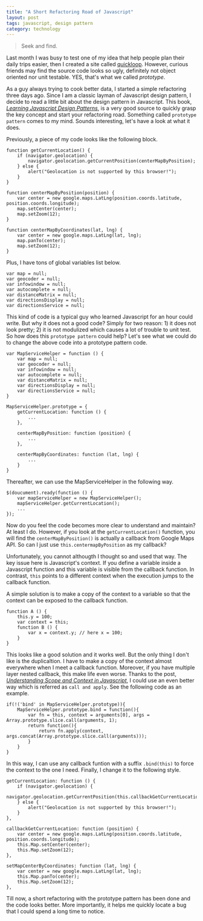 ```yaml
---
title: "A Short Refactoring Road of Javascript"
layout: post
tags: javascript, design pattern
category: technology
---
```


> Seek and find.

Last month I was busy to test one of my idea that help people plan their daily trips easier, then I created a site called [quickloop][1]. However, curious friends may find the source code looks so ugly, definitely not object oriented nor unit testable. YES, that's what we called *prototype*.

As a guy always trying to cook better data, I started a simple refactoring three days ago. Since I am a classic layman of Javascript design pattern, I decide to read a little bit about the design pattern in Javascript. This book, *[Learning Javascript Design Patterns][2]*, is a very good source to quickly grasp the key concept and start your refactoring road. Something called `prototype pattern` comes to my mind. Sounds interesting, let's have a look at what it does.

Previously, a piece of my code looks like the following block.

	function getCurrentLocation() {
		if (navigator.geolocation) {
			navigator.geolocation.getCurrentPosition(centerMapByPosition);
		} else {
			alert("Geolocation is not supported by this browser!");
		}
	}

	function centerMapByPosition(position) {
		var center = new google.maps.LatLng(position.coords.latitude, position.coords.longitude);
		map.setCenter(center);
		map.setZoom(12);
	}

	function centerMapByCoordinates(lat, lng) {
		var center = new google.maps.LatLng(lat, lng);
		map.panTo(center);
		map.setZoom(12);
	}

Plus, I have tons of global variables list below.

	var map = null;
	var geocoder = null;
	var infowindow = null;
	var autocomplete = null;
	var distanceMatrix = null;
	var directionsDisplay = null;
	var directionsService = null;

This kind of code is a typical guy who learned Javascript for an hour could write. But why it does not a good code? Simply for two reason: 1) it does not look pretty; 2) it is not modulized which causes a lot of trouble to unit test. So how does this `prototype pattern` could help? Let's see what we could do to change the above code into a prototype pattern code.

	var MapServiceHelper = function () {
		var map = null;
		var geocoder = null;
		var infowindow = null;
		var autocomplete = null;
		var distanceMatrix = null;
		var directionsDisplay = null;
		var directionsService = null;
	}

	MapServiceHelper.prototype = {
		getCurrentLocation: function () {
			...
		},

		centerMapByPosition: function (position) {
			...
		},

		centerMapByCoordinates: function (lat, lng) {
			...
		}
	}

Thereafter, we can use the MapServiceHelper in the following way.

	$(doucument).ready(function () {
		var mapServiceHelper = new MapServiceHelper();
		mapServiceHelper.getCurrentLocation();
		...
	});

Now do you feel the code becomes more clear to understand and maintain? At least I do. However, if you look at the `getCurrentLocation()` function, you will find the `centerMapByPosition()` is actually a callback from Google Maps API. So can I just use `this.centermapByPosition` as my callback?

Unfortunately, you cannot althougth I thought so and used that way. The key issue here is Javascript's context. If you define a variable inside a Javascript function and this variable is visible from the callback function. In contrast, `this` points to a different context when the execution jumps to the callback function.

A simple solution is to make a copy of the context to a variable so that the context can be exposed to the callback function.

	function A () {
		this.y = 100;
		var context = this;
		function B () {
			var x = context.y; // here x = 100;
		}
	}

This looks like a good solution and it works well. But the only thing I don't like is the duplicaltion. I have to make a copy of the context almost everywhere when I meet a callback function. Moreover, if you have multiple layer nested callback, this make life even worse. Thanks to the post, *[Understanding Scope and Context in Javascript][3]*, I could use an even better way which is referred as `call and apply`. See the following code as an example.

	if(!('bind' in MapServiceHelper.prototype)){
	    MapServiceHelper.prototype.bind = function(){
	        var fn = this, context = arguments[0], args = Array.prototype.slice.call(arguments, 1);
	        return function(){
	            return fn.apply(context, args.concat(Array.prototype.slice.call(arguments)));
	        }
	    }
	}

In this way, I can use any callback funtion with a suffix `.bind(this)` to force the context to the one I need. Finally, I change it to the following style.

 	getCurrentLocation: function () {
		if (navigator.geolocation) {
			navigator.geolocation.getCurrentPosition(this.callbackGetCurrentLocation.bind(this));
		} else {
			alert("Geolocation is not supported by this browser!");
		}
	},

	callbackGetCurrentLocation: function (position) {
		var center = new google.maps.LatLng(position.coords.latitude, position.coords.longitude);
		this.Map.setCenter(center);
		this.Map.setZoom(12);
	},

	setMapCenterByCoordinates: function (lat, lng) {
		var center = new google.maps.LatLng(lat, lng);
		this.Map.panTo(center);
		this.Map.setZoom(12);
	},

Till now, a short refactoring with the prototype pattern has been done and the code looks better. More importantly, it helps me quickly locate a bug that I could spend a long time to notice.

[1]: http://jilongliao.com/quickloop
[2]: http://addyosmani.com/resources/essentialjsdesignpatterns/book/
[3]: http://ryanmorr.com/understanding-scope-and-context-in-javascript/